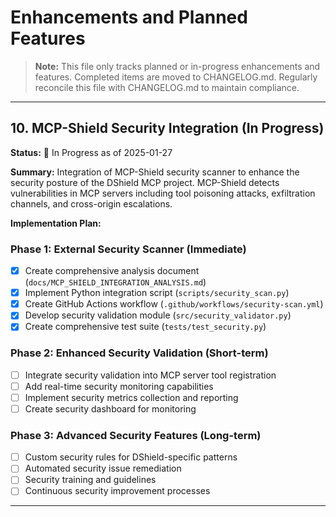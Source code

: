 # Enhancements and Planned Features

> **Note:** This file only tracks planned or in-progress enhancements and features. Completed items are moved to CHANGELOG.md. Regularly reconcile this file with CHANGELOG.md to maintain compliance.

---

## 10. MCP-Shield Security Integration (In Progress)

**Status:** 🔄 In Progress as of 2025-01-27

**Summary:**
Integration of MCP-Shield security scanner to enhance the security posture of the DShield MCP project. MCP-Shield detects vulnerabilities in MCP servers including tool poisoning attacks, exfiltration channels, and cross-origin escalations.

**Implementation Plan:**

### Phase 1: External Security Scanner (Immediate)
- [x] Create comprehensive analysis document (`docs/MCP_SHIELD_INTEGRATION_ANALYSIS.md`)
- [x] Implement Python integration script (`scripts/security_scan.py`)
- [x] Create GitHub Actions workflow (`.github/workflows/security-scan.yml`)
- [x] Develop security validation module (`src/security_validator.py`)
- [x] Create comprehensive test suite (`tests/test_security.py`)

### Phase 2: Enhanced Security Validation (Short-term)
- [ ] Integrate security validation into MCP server tool registration
- [ ] Add real-time security monitoring capabilities
- [ ] Implement security metrics collection and reporting
- [ ] Create security dashboard for monitoring

### Phase 3: Advanced Security Features (Long-term)
- [ ] Custom security rules for DShield-specific patterns
- [ ] Automated security issue remediation
- [ ] Security training and guidelines
- [ ] Continuous security improvement processes

---